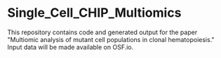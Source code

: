 # Single_Cell_CHIP_Multiomics

This repository contains code and generated output for the paper "Multiomic analysis of mutant cell populations in clonal hematopoiesis." Input data will be made available on OSF.io.